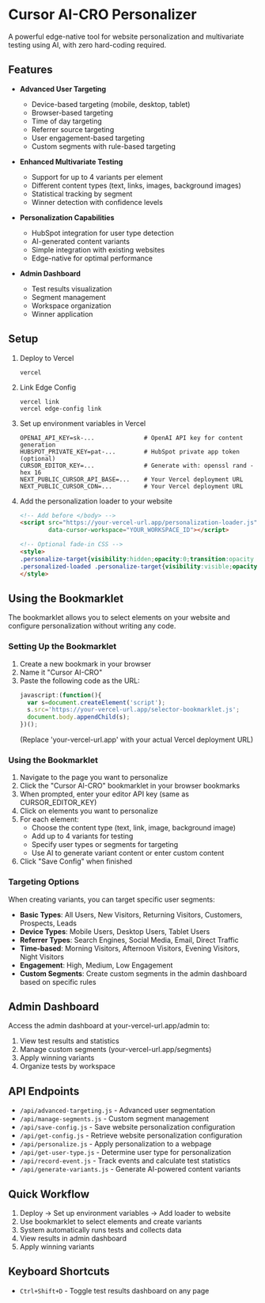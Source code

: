 # Cursor AI-CRO Personalizer

A powerful edge-native tool for website personalization and multivariate testing using AI, with zero hard-coding required.

## Features

- **Advanced User Targeting**
  - Device-based targeting (mobile, desktop, tablet)
  - Browser-based targeting
  - Time of day targeting
  - Referrer source targeting
  - User engagement-based targeting
  - Custom segments with rule-based targeting
  
- **Enhanced Multivariate Testing**
  - Support for up to 4 variants per element
  - Different content types (text, links, images, background images)
  - Statistical tracking by segment
  - Winner detection with confidence levels
  
- **Personalization Capabilities**
  - HubSpot integration for user type detection
  - AI-generated content variants
  - Simple integration with existing websites
  - Edge-native for optimal performance

- **Admin Dashboard**
  - Test results visualization
  - Segment management
  - Workspace organization
  - Winner application

## Setup

1. Deploy to Vercel
   ```
   vercel
   ```

2. Link Edge Config
   ```
   vercel link
   vercel edge-config link
   ```

3. Set up environment variables in Vercel
   ```
   OPENAI_API_KEY=sk-...              # OpenAI API key for content generation
   HUBSPOT_PRIVATE_KEY=pat-...        # HubSpot private app token (optional)
   CURSOR_EDITOR_KEY=...              # Generate with: openssl rand -hex 16
   NEXT_PUBLIC_CURSOR_API_BASE=...    # Your Vercel deployment URL
   NEXT_PUBLIC_CURSOR_CDN=...         # Your Vercel deployment URL
   ```

4. Add the personalization loader to your website
   ```html
   <!-- Add before </body> -->
   <script src="https://your-vercel-url.app/personalization-loader.js"
           data-cursor-workspace="YOUR_WORKSPACE_ID"></script>

   <!-- Optional fade-in CSS -->
   <style>
   .personalize-target{visibility:hidden;opacity:0;transition:opacity .3s}
   .personalized-loaded .personalize-target{visibility:visible;opacity:1}
   </style>
   ```

## Using the Bookmarklet

The bookmarklet allows you to select elements on your website and configure personalization without writing any code.

### Setting Up the Bookmarklet

1. Create a new bookmark in your browser
2. Name it "Cursor AI-CRO"
3. Paste the following code as the URL:
   ```javascript
   javascript:(function(){
     var s=document.createElement('script');
     s.src='https://your-vercel-url.app/selector-bookmarklet.js';
     document.body.appendChild(s);
   })();
   ```
   (Replace 'your-vercel-url.app' with your actual Vercel deployment URL)

### Using the Bookmarklet

1. Navigate to the page you want to personalize
2. Click the "Cursor AI-CRO" bookmarklet in your browser bookmarks
3. When prompted, enter your editor API key (same as CURSOR_EDITOR_KEY)
4. Click on elements you want to personalize
5. For each element:
   - Choose the content type (text, link, image, background image)
   - Add up to 4 variants for testing
   - Specify user types or segments for targeting
   - Use AI to generate variant content or enter custom content
6. Click "Save Config" when finished

### Targeting Options

When creating variants, you can target specific user segments:

- **Basic Types**: All Users, New Visitors, Returning Visitors, Customers, Prospects, Leads
- **Device Types**: Mobile Users, Desktop Users, Tablet Users
- **Referrer Types**: Search Engines, Social Media, Email, Direct Traffic
- **Time-based**: Morning Visitors, Afternoon Visitors, Evening Visitors, Night Visitors
- **Engagement**: High, Medium, Low Engagement
- **Custom Segments**: Create custom segments in the admin dashboard based on specific rules

## Admin Dashboard

Access the admin dashboard at your-vercel-url.app/admin to:

1. View test results and statistics
2. Manage custom segments (your-vercel-url.app/segments)
3. Apply winning variants
4. Organize tests by workspace

## API Endpoints

- `/api/advanced-targeting.js` - Advanced user segmentation
- `/api/manage-segments.js` - Custom segment management
- `/api/save-config.js` - Save website personalization configuration
- `/api/get-config.js` - Retrieve website personalization configuration
- `/api/personalize.js` - Apply personalization to a webpage
- `/api/get-user-type.js` - Determine user type for personalization
- `/api/record-event.js` - Track events and calculate test statistics
- `/api/generate-variants.js` - Generate AI-powered content variants

## Quick Workflow

1. Deploy → Set up environment variables → Add loader to website
2. Use bookmarklet to select elements and create variants
3. System automatically runs tests and collects data
4. View results in admin dashboard
5. Apply winning variants

## Keyboard Shortcuts

- `Ctrl+Shift+D` - Toggle test results dashboard on any page
